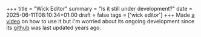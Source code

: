 +++
title = "Wick Editor"
summary = "Is it still under development?"
date = 2025-06-11T08:10:34+01:00
draft = false
tags = ['wick editor']
+++
Made [a video](https://www.youtube.com/watch?v=2zWWc8aIkmk) on how to use it but
I'm worried about its ongoing development since its [github](https://github.com/Wicklets/wick-editor)
was last updated years ago.
